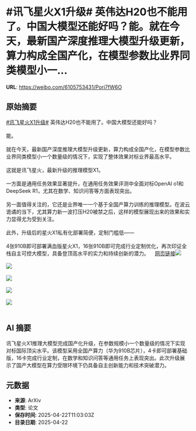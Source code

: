 # #讯飞星火X1升级# 英伟达H20也不能用了。中国大模型还能好吗？能。就在今天，最新国产深度推理大模型升级更新，算力构成全国产化，在模型参数比业界同类模型小一...

**URL**: https://weibo.com/6105753431/Pori7fW6O

## 原始摘要

<a href="https://m.weibo.cn/search?containerid=231522type%3D1%26t%3D10%26q%3D%23%E8%AE%AF%E9%A3%9E%E6%98%9F%E7%81%ABX1%E5%8D%87%E7%BA%A7%23&amp;extparam=%23%E8%AE%AF%E9%A3%9E%E6%98%9F%E7%81%ABX1%E5%8D%87%E7%BA%A7%23" data-hide=""><span class="surl-text">#讯飞星火X1升级#</span></a> 英伟达H20也不能用了。中国大模型还能好吗？<br><br>能。<br><br>就在今天，最新国产深度推理大模型升级更新，算力构成全国产化，在模型参数比业界同类模型小一个数量级的情况下，实现了整体效果对标业界最高水平。<br><br>这就是讯飞星火，最新升级的推理模型X1。<br><br>一方面是通用任务效果显著提升，在通用任务效果评测中全面对标OpenAI o1和DeepSeek R1，尤其在数学、知识问答等方面表现突出。<br><br>另一面值得关注的，它还是业界唯一一个基于全国产算力训练的推理模型。在波云诡谲的当下，尤其算力新一波打压H20被禁之后，这样的模型展现出来的效果和实力显得尤为受到关注。<br><br>此外，升级后的星火X1私有化部署简便，定制门槛低——<br><br>4张910B即可部署满血版星火X1，16张910B即可完成行业定制优化，再次印证全栈自主可控大模型，具备登顶高水平的实力和持续创新的潜力。<a href="https://weibo.cn/sinaurl?u=https%3A%2F%2Fmp.weixin.qq.com%2Fs%2FRpw06sqrMF5s3vtsOGO8Dw" data-hide=""><span class="url-icon"><img style="width: 1rem;height: 1rem" src="https://h5.sinaimg.cn/upload/2015/09/25/3/timeline_card_small_web_default.png" referrerpolicy="no-referrer"></span><span class="surl-text">网页链接</span></a><img style="" src="https://tvax2.sinaimg.cn/large/006Fd7o3gy1i0plooqnpgg30hs0lwkjl.gif" referrerpolicy="no-referrer"><br><br><img style="" src="https://tvax3.sinaimg.cn/large/006Fd7o3gy1i0plo1bk6qj30u00ecjv9.jpg" referrerpolicy="no-referrer"><br><br><img style="" src="https://tvax3.sinaimg.cn/large/006Fd7o3gy1i0plo1y4tcj30q00rqn7t.jpg" referrerpolicy="no-referrer"><br><br><img style="" src="https://tvax1.sinaimg.cn/large/006Fd7o3gy1i0plo1gg2rj30u00npguc.jpg" referrerpolicy="no-referrer"><br><br><img style="" src="https://tvax4.sinaimg.cn/large/006Fd7o3gy1i0plo16io8j30u00k6grn.jpg" referrerpolicy="no-referrer"><br><br>

## AI 摘要

讯飞星火X1推理大模型完成国产化升级，在参数规模小一个数量级的情况下实现对标国际顶尖水平。该模型采用全国产算力（华为910B芯片），4卡即可部署基础版，16卡完成行业定制，在数学和知识问答等通用任务上表现突出。此次升级展示了国产大模型在算力受限环境下仍具备自主创新能力和技术突破潜力。

## 元数据

- **来源**: ArXiv
- **类型**: 论文
- **保存时间**: 2025-04-22T11:03:03Z
- **目录日期**: 2025-04-22
